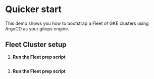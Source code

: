 # Quicker start
This demo shows you how to bootstrap a Fleet of GKE clusters using ArgoCD as your gitops engine.

## Fleet Cluster setup

1. **Run the Fleet prep script**
```bash

```

1. **Run the Fleet prep script**
```bash
```